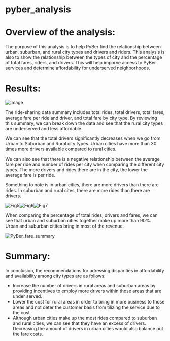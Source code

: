 # pyber_analysis

# Overview of the analysis:

The purpose of this analysis is to help PyBer find the relationship between urban, suburban, and rural city types and drivers and riders. This analysis is also to show the relationship between the types of city and the percentage of total fares, riders, and drivers. This will help imporve access to PyBer services and determine affordability for underserved neighborhoods.

# Results:


![image](https://user-images.githubusercontent.com/91445591/152100770-5180009f-f431-4502-bfaa-8593a9fddf1d.png)

The ride-sharing data summary includes total rides, total drivers, total fares, average fare per ride and driver, and total fare by city type.
By reviewing this summary, we can break down the data and see that the rural city types are underserved and less affordable. 

We can see that the total drivers significantly decreases when we go from Urban to Suburban and Rural city types. 
Urban cities have more than 30 times more drivers available compared to rural cities.

We can also see that there is a negative relationship between the average fare per ride and number of rides per city when comparing the different city types. 
The more drivers and rides there are in the city, the lower the average fare is per ride. 

Something to note is in urban cities, there are more drivers than there are rides. In suburban and rural cites, there are more rides than there are drivers. 

![Fig5](https://user-images.githubusercontent.com/91445591/152100093-ce780d25-5b78-4c32-99d5-fb50f1fec1d7.png)![Fig6](https://user-images.githubusercontent.com/91445591/152100102-9de44107-345f-4e5a-a130-c54f376315f0.png)![Fig7](https://user-images.githubusercontent.com/91445591/152100107-690d056e-2631-444b-b54f-23a862f8df31.png)

When comparing the percentage of total rides, drivers and fares, we can see that urban and suburban cities together make up more than 90%. Urban and suburban citites bring in most of the revenue. 

![PyBer_fare_summary](https://user-images.githubusercontent.com/91445591/152099981-a5d5de66-b445-4339-aa0d-2641997655ef.png)

# Summary:

In conclusion, the recommendations for adressing disparities in affordability and availability among city types are as follows:

- Increase the number of drivers in rural areas and suburban areas by providing incentives to employ more drivers within those areas that are under served. 
- Lower the cost for rural areas in order to bring in more business to those areas and not deter the customer basis from tilizing the service due to the cost. 
- Although urban cities make up the most rides compared to suburban and rural cities, we can see that they have an excess of drivers. Decreasing the amount of drivers in urban cities would also balance out the fare costs. 
 

